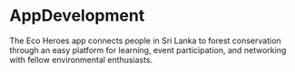 # AppDevelopment
The Eco Heroes app connects people in Sri Lanka to forest conservation through an easy platform for learning, event participation, and networking with fellow environmental enthusiasts.
